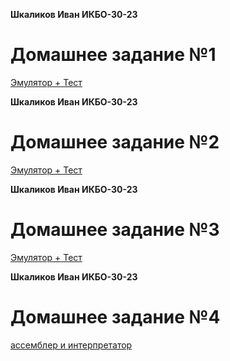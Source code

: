**Шкаликов Иван ИКБО-30-23**
# Домашнее задание №1
[Эмулятор + Тест](https://github.com/bananiz/konfig1/tree/main/conf1)

**Шкаликов Иван ИКБО-30-23**
# Домашнее задание №2
[Эмулятор + Тест](https://github.com/bananiz/konfig1/tree/main/konfig2)

**Шкаликов Иван ИКБО-30-23**
# Домашнее задание №3
[Эмулятор + Тест](https://github.com/bananiz/konfig1/tree/main/conf3)

**Шкаликов Иван ИКБО-30-23**
# Домашнее задание №4
[ассемблер и интерпретатор](https://github.com/bananiz/konfig1/tree/main/conf4)

